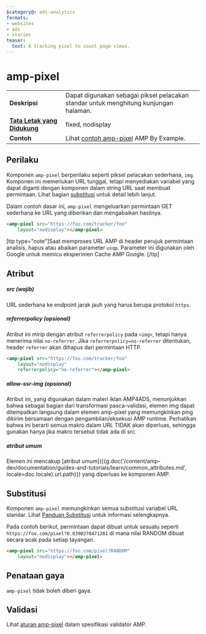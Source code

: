 ```yaml
---
$category@: ads-analytics
formats:
- websites
- ads
- stories
teaser:
  text: A tracking pixel to count page views.
---
```




<!--
       Copyright 2016 The AMP HTML Authors. All Rights Reserved.

       Licensed under the Apache License, Version 2.0 (the "License");
     you may not use this file except in compliance with the License.
     You may obtain a copy of the License at

     http://www.apache.org/licenses/LICENSE-2.0

     Unless required by applicable law or agreed to in writing, software
     distributed under the License is distributed on an "AS-IS" BASIS,
     WITHOUT WARRANTIES OR CONDITIONS OF ANY KIND, either express or implied.
     See the License for the specific language governing permissions and
     limitations under the License.
-->

# amp-pixel


<table>
  <tr>
    <td class="col-fourty"><strong>Deskripsi</strong></td>
    <td>Dapat digunakan sebagai piksel pelacakan standar untuk menghitung kunjungan halaman.</td>
  </tr>
  <tr>
    <td class="col-fourty"><strong><a href="https://www.ampproject.org/docs/guides/responsive/control_layout.html">Tata Letak yang Didukung</a></strong></td>
    <td>fixed, nodisplay</td>
  </tr>
  <tr>
    <td class="col-fourty"><strong>Contoh</strong></td>
    <td>Lihat <a href="https://ampbyexample.com/components/amp-pixel/">contoh amp-pixel</a> AMP By Example.</td>
  </tr>
</table>

## Perilaku

Komponen `amp-pixel` berperilaku seperti piksel pelacakan sederhana, `img`. Komponen ini memerlukan URL tunggal, tetapi menyediakan variabel yang dapat diganti dengan komponen dalam string URL saat membuat permintaan. Lihat bagian [substitusi](#substitutions) untuk detail lebih lanjut.

Dalam contoh dasar ini, `amp-pixel` mengeluarkan permintaan GET sederhana ke URL yang diberikan dan mengabaikan hasilnya.

```html
<amp-pixel src="https://foo.com/tracker/foo"
    layout="nodisplay"></amp-pixel>
```

  [tip type="note"]Saat memproses URL AMP di header perujuk permintaan analisis, hapus atau abaikan parameter `usqp`. Parameter ini digunakan oleh Google untuk memicu eksperimen Cache AMP Google.
  [/tip]

## Atribut

##### src (wajib)

URL sederhana ke endpoint jarak jauh yang harus berupa protokol `https`.

##### referrerpolicy (opsional)

Atribut ini mirip dengan atribut `referrerpolicy` pada `<img>`, tetapi hanya menerima nilai `no-referrer`. Jika `referrerpolicy=no-referrer` ditentukan, header `referrer` akan dihapus dari permintaan HTTP.

```html
<amp-pixel src="https://foo.com/tracker/foo"
    layout="nodisplay"
    referrerpolicy="no-referrer"></amp-pixel>
```

##### allow-ssr-img (opsional)

Atribut ini, yang digunakan dalam materi iklan AMP4ADS, menunjukkan bahwa sebagai bagian dari transformasi pasca-validasi, elemen img dapat ditempatkan langsung dalam elemen amp-pixel yang memungkinkan ping dikirim bersamaan dengan pengambilan/eksekusi AMP runtime.
Perhatikan bahwa ini berarti semua makro dalam URL TIDAK akan diperluas, sehingga gunakan hanya jika makro tersebut tidak ada di src.

##### atribut umum

Elemen ini mencakup [atribut umum]({{g.doc('/content/amp-dev/documentation/guides-and-tutorials/learn/common_attributes.md', locale=doc.locale).url.path}}) yang diperluas ke komponen AMP.

## Substitusi

Komponen `amp-pixel` memungkinkan semua substitusi variabel URL standar.
Lihat [Panduan Substitusi](https://github.com/ampproject/amphtml/blob/master/extensions/spec/amp-var-substitutions.md) untuk informasi selengkapnya.

Pada contoh berikut, permintaan dapat dibuat untuk sesuatu seperti `https://foo.com/pixel?0.8390278471201` di mana nilai RANDOM dibuat secara acak pada setiap tayangan.

```html
<amp-pixel src="https://foo.com/pixel?RANDOM"
    layout="nodisplay"></amp-pixel>
```

## Penataan gaya

`amp-pixel` tidak boleh diberi gaya.

## Validasi

Lihat [aturan amp-pixel](https://github.com/ampproject/amphtml/blob/master/validator/validator-main.protoascii) dalam spesifikasi validator AMP.
